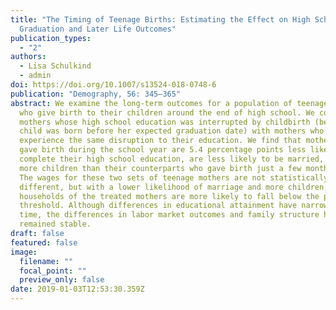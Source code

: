 ```yaml
---
title: "The Timing of Teenage Births: Estimating the Effect on High School
  Graduation and Later Life Outcomes"
publication_types:
  - "2"
authors:
  - Lisa Schulkind
  - admin
doi: https://doi.org/10.1007/s13524-018-0748-6
publication: "Demography, 56: 345–365"
abstract: We examine the long-term outcomes for a population of teenage mothers
  who give birth to their children around the end of high school. We compare the
  mothers whose high school education was interrupted by childbirth (because the
  child was born before her expected graduation date) with mothers who did not
  experience the same disruption to their education. We find that mothers who
  gave birth during the school year are 5.4 percentage points less likely to
  complete their high school education, are less likely to be married, and have
  more children than their counterparts who gave birth just a few months later.
  The wages for these two sets of teenage mothers are not statistically
  different, but with a lower likelihood of marriage and more children, the
  households of the treated mothers are more likely to fall below the poverty
  threshold. Although differences in educational attainment have narrowed over
  time, the differences in labor market outcomes and family structure have
  remained stable.
draft: false
featured: false
image:
  filename: ""
  focal_point: ""
  preview_only: false
date: 2019-01-03T12:53:30.359Z
---
```

